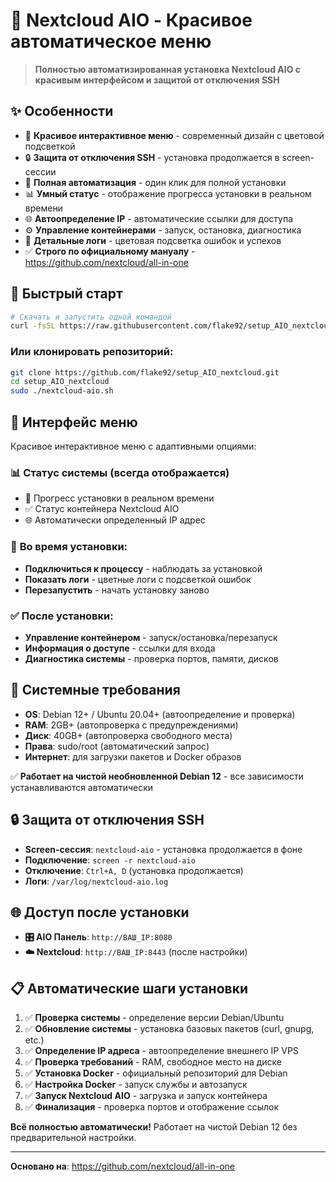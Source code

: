 # 🌟 Nextcloud AIO - Красивое автоматическое меню

> **Полностью автоматизированная установка Nextcloud AIO с красивым интерфейсом и защитой от отключения SSH**

## ✨ Особенности

- 🎨 **Красивое интерактивное меню** - современный дизайн с цветовой подсветкой
- 🔒 **Защита от отключения SSH** - установка продолжается в screen-сессии
- 🚀 **Полная автоматизация** - один клик для полной установки
- 📊 **Умный статус** - отображение прогресса установки в реальном времени
- 🌐 **Автоопределение IP** - автоматические ссылки для доступа
- ⚙️ **Управление контейнерами** - запуск, остановка, диагностика
- 📝 **Детальные логи** - цветовая подсветка ошибок и успехов
- ✅ **Строго по официальному мануалу** - https://github.com/nextcloud/all-in-one

## 🚀 Быстрый старт

```bash
# Скачать и запустить одной командой
curl -fsSL https://raw.githubusercontent.com/flake92/setup_AIO_nextcloud/main/nextcloud-aio.sh | sudo bash
```

### Или клонировать репозиторий:
```bash
git clone https://github.com/flake92/setup_AIO_nextcloud.git
cd setup_AIO_nextcloud
sudo ./nextcloud-aio.sh
```

## 🎨 Интерфейс меню

Красивое интерактивное меню с адаптивными опциями:

### 📊 **Статус системы** (всегда отображается)
- 🔄 Прогресс установки в реальном времени
- ✅ Статус контейнера Nextcloud AIO  
- 🌐 Автоматически определенный IP адрес

### 🚀 **Во время установки:**
- **Подключиться к процессу** - наблюдать за установкой
- **Показать логи** - цветные логи с подсветкой ошибок
- **Перезапустить** - начать установку заново

### ✅ **После установки:**
- **Управление контейнером** - запуск/остановка/перезапуск
- **Информация о доступе** - ссылки для входа
- **Диагностика системы** - проверка портов, памяти, дисков

## 🔧 Системные требования

- **OS**: Debian 12+ / Ubuntu 20.04+ (автоопределение и проверка)
- **RAM**: 2GB+ (автопроверка с предупреждениями)
- **Диск**: 40GB+ (автопроверка свободного места)
- **Права**: sudo/root (автоматический запрос)
- **Интернет**: для загрузки пакетов и Docker образов

✅ **Работает на чистой необновленной Debian 12** - все зависимости устанавливаются автоматически

## 🔒 Защита от отключения SSH

- **Screen-сессия**: `nextcloud-aio` - установка продолжается в фоне
- **Подключение**: `screen -r nextcloud-aio`
- **Отключение**: `Ctrl+A, D` (установка продолжается)
- **Логи**: `/var/log/nextcloud-aio.log`

## 🌐 Доступ после установки

- **🎛️ AIO Панель**: `http://ВАШ_IP:8080`
- **☁️ Nextcloud**: `http://ВАШ_IP:8443` (после настройки)

## 📋 Автоматические шаги установки

1. ✅ **Проверка системы** - определение версии Debian/Ubuntu
2. ✅ **Обновление системы** - установка базовых пакетов (curl, gnupg, etc.)
3. ✅ **Определение IP адреса** - автоопределение внешнего IP VPS
4. ✅ **Проверка требований** - RAM, свободное место на диске
5. ✅ **Установка Docker** - официальный репозиторий для Debian
6. ✅ **Настройка Docker** - запуск службы и автозапуск
7. ✅ **Запуск Nextcloud AIO** - загрузка и запуск контейнера
8. ✅ **Финализация** - проверка портов и отображение ссылок

**Всё полностью автоматически!** Работает на чистой Debian 12 без предварительной настройки.

---

**Основано на**: https://github.com/nextcloud/all-in-one
